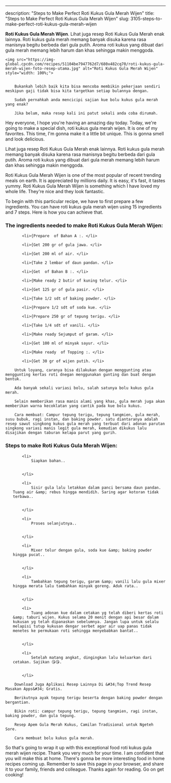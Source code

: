 ---
description: "Steps to Make Perfect Roti Kukus Gula Merah Wijen"
title: "Steps to Make Perfect Roti Kukus Gula Merah Wijen"
slug: 3105-steps-to-make-perfect-roti-kukus-gula-merah-wijen

<p>
	<strong>Roti Kukus Gula Merah Wijen</strong>. 
	Lihat juga resep Roti Kukus Gula Merah enak lainnya. Roti kukus gula merah memang banyak disuka karena rasa manisnya begitu berbeda dari gula putih. Aroma roti kukus yang dibuat dari gula merah memang lebih harum dan khas sehingga makin menggoda.
</p>
<p>
	
	<img src="https://img-global.cpcdn.com/recipes/51104be7947762d7/680x482cq70/roti-kukus-gula-merah-wijen-foto-resep-utama.jpg" alt="Roti Kukus Gula Merah Wijen" style="width: 100%;">
	
	
		Bukankah lebih baik kita bisa mencoba membikin pekerjaan sendiri meskipun gaji tidak bisa kita targetkan setiap bulannya dengan.
	
		Sudah pernahkah anda mencicipi sajian kue bolu kukus gula merah yang enak?
	
		Jika belum, maka resep kali ini patut sekali anda coba dirumah.
	
</p>
<p>
	Hey everyone, I hope you're having an amazing day today. Today, we're going to make a special dish, roti kukus gula merah wijen. It is one of my favorites. This time, I'm gonna make it a little bit unique. This is gonna smell and look delicious.
</p>
	
<p>
	Lihat juga resep Roti Kukus Gula Merah enak lainnya. Roti kukus gula merah memang banyak disuka karena rasa manisnya begitu berbeda dari gula putih. Aroma roti kukus yang dibuat dari gula merah memang lebih harum dan khas sehingga makin menggoda.
</p>
<p>
	Roti Kukus Gula Merah Wijen is one of the most popular of recent trending meals on earth. It is appreciated by millions daily. It is easy, it's fast, it tastes yummy. Roti Kukus Gula Merah Wijen is something which I have loved my whole life. They're nice and they look fantastic.
</p>

<p>
To begin with this particular recipe, we have to first prepare a few ingredients. You can have roti kukus gula merah wijen using 15 ingredients and 7 steps. Here is how you can achieve that.
</p>

<h3>The ingredients needed to make Roti Kukus Gula Merah Wijen:</h3>

<ol>
	
		<li>{Prepare  of Bahan A :. </li>
	
		<li>{Get 200 gr of gula jawa. </li>
	
		<li>{Get 200 ml of air. </li>
	
		<li>{Take 2 lembar of daun pandan. </li>
	
		<li>{Get  of Bahan B :. </li>
	
		<li>{Make ready 2 butir of kuning telur. </li>
	
		<li>{Get 125 gr of gula pasir. </li>
	
		<li>{Take 1/2 sdt of baking powder. </li>
	
		<li>{Prepare 1/2 sdt of soda kue. </li>
	
		<li>{Prepare 250 gr of tepung terigu. </li>
	
		<li>{Take 1/4 sdt of vanili. </li>
	
		<li>{Make ready Sejumput of garam. </li>
	
		<li>{Get 100 ml of minyak sayur. </li>
	
		<li>{Make ready  of Topping :. </li>
	
		<li>{Get 30 gr of wijen putih. </li>
	
</ol>
<p>
	
		Untuk loyang, caranya bisa dilakukan dengan menggunting atau menggunting kertas roti dnegan menggunakan gunting dan buat dengan bentuk.
	
		Ada banyak sekali variasi bolu, salah satunya bolu kukus gula merah.
	
		Selain memberikan rasa manis alami yang khas, gula merah juga akan memberikan warna kecoklatan yang cantik pada kue bolu kukus.
	
		Cara membuat: Campur tepung terigu, tepung tangmien, gula merah, susu bubuk, ragi instan, dan baking powder. satu diantaranya adalah resep sawut singkong kukus gula merah yang terbuat dari adonan parutan singkong variasi manis legit gula merah, kemudian dikukus lalu disajikan dengan taburan kelapa parut yang gurih.
	
</p>

<h3>Steps to make Roti Kukus Gula Merah Wijen:</h3>

<ol>
	
		<li>
			Siapkan bahan..
			
			
		</li>
	
		<li>
			Sisir gula lalu letakkan dalam panci bersama daun pandan. Tuang air &amp; rebus hingga mendidih. Saring agar kotoran tidak terbawa..
			
			
		</li>
	
		<li>
			Proses selanjutnya..
			
			
		</li>
	
		<li>
			Mixer telur dengan gula, soda kue &amp; baking powder hingga pucat..
			
			
		</li>
	
		<li>
			Tambahkan tepung terigu, garam &amp; vanili lalu gula mixer hingga merata lalu tambahkan minyak goreng. Aduk rata..
			
			
		</li>
	
		<li>
			Tuang adonan kue dalam cetakan yg telah diberi kertas roti &amp; taburi wijen. Kukus selama 20 menit dengan api besar dalam kukusan yg telah dipanaskan sebelumnya. Jangan lupa untuk selalu melapisi tutup kukusan dengar serbet agar air uap panas tidak menetes ke permukaan roti sehingga menyebabkan bantat..
			
			
		</li>
	
		<li>
			Setelah matang angkat, dingingkan lalu keluarkan dari cetakan. Sajikan 😘😘.
			
			
		</li>
	
</ol>

<p>
	
		Download Juga Aplikasi Resep Lainnya Di &#34;Top Trend Resep Masakan Apps&#34; Gratis.
	
		Berikutnya ayak tepung terigu beserta dengan baking powder dengan bergantian.
	
		Bikin roti: campur tepung terigu, tepung tangmien, ragi instan, baking powder, dan gula tepung.
	
		Resep Apem Gula Merah Kukus, Camilan Tradisional untuk Ngeteh Sore.
	
		Cara membuat bolu kukus gula merah.
	
</p>

<p>
	So that's going to wrap it up with this exceptional food roti kukus gula merah wijen recipe. Thank you very much for your time. I am confident that you will make this at home. There's gonna be more interesting food in home recipes coming up. Remember to save this page in your browser, and share it to your family, friends and colleague. Thanks again for reading. Go on get cooking!
</p>
